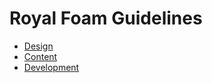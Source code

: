 # Royal Foam Guidelines

- [Design](profile/design.md)
- [Content](profile/content.md)
- [Development](profile/development.md)

